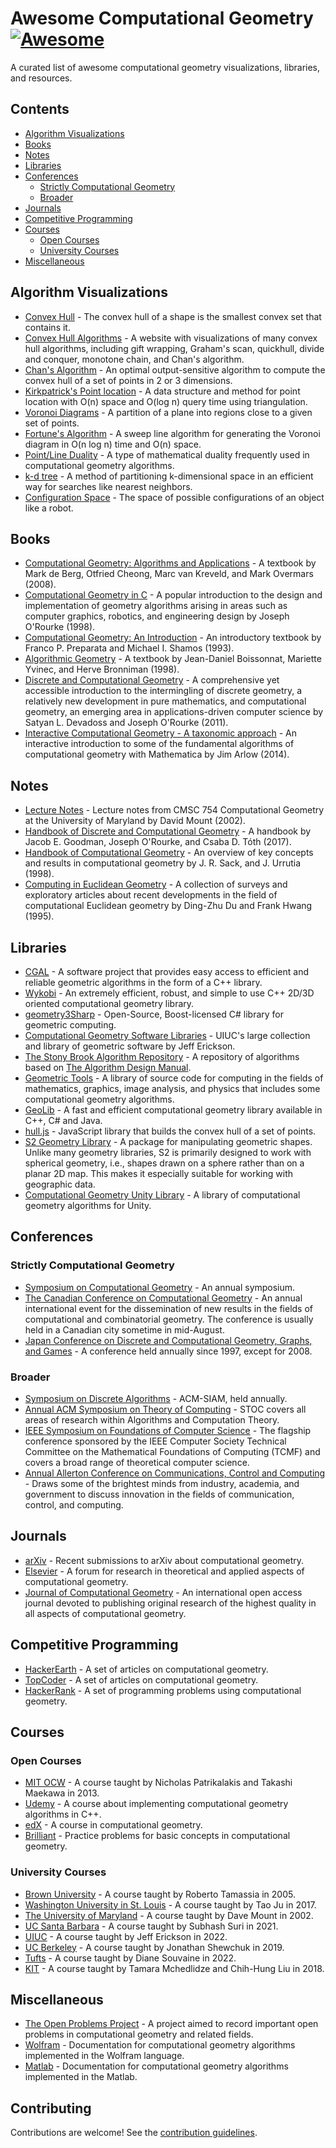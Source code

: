 # Awesome Computational Geometry [![Awesome](https://awesome.re/badge.svg)](https://awesome.re)

A curated list of awesome computational geometry visualizations, libraries, and resources.


## Contents

- [Algorithm Visualizations](#algorithm-visualizations)
- [Books](#books)
- [Notes](#notes)
- [Libraries](#libraries)
- [Conferences](#conferences)
  - [Strictly Computational Geometry](#strictly-computational-geometry)
  - [Broader](#broader)
- [Journals](#journals)
- [Competitive Programming](#competitive-programming)
- [Courses](#courses)
  - [Open Courses](#open-courses)
  - [University Courses](#university-courses)
- [Miscellaneous](#miscellaneous)

## Algorithm Visualizations

- [Convex Hull](https://visualgo.net/en/convexhull?slide=1) - The convex hull of a shape is the smallest convex set that contains it.
- [Convex Hull Algorithms](https://erencan-02.github.io/ConvexHullVisualizer/index.html) - A website with visualizations of many convex hull algorithms, including gift wrapping, Graham's scan, quickhull, divide and conquer, monotone chain, and Chan's algorithm.
- [Chan's Algorithm](http://sophiedasinger.github.io/Classwork/163proj/#viz) - An optimal output-sensitive algorithm to compute the convex hull of a set of points in 2 or 3 dimensions.
- [Kirkpatrick's Point location](http://rkaneriya.github.io/point-location/) - A data structure and method for point location with O(n) space and O(log n) query time using triangulation.
- [Voronoi Diagrams](http://alexbeutel.com/webgl/voronoi.html) - A partition of a plane into regions close to a given set of points.
- [Fortune's Algorithm](https://www.desmos.com/calculator/ejatebvup4) - A sweep line algorithm for generating the Voronoi diagram in O(n log n) time and O(n) space.
- [Point/Line Duality](https://people.eng.unimelb.edu.au/henli/programs/duality-demo/) - A type of mathematical duality frequently used in computational geometry algorithms.
- [k-d tree](https://opendsa-server.cs.vt.edu/ODSA/AV/Development/kd-treeAV.html?selfLoggingEnabled=false&localMode=false&module=KDtree&JXOP-debug=true&JOP-lang=en&JXOP-code=java&scoringServerEnabled=false&threshold=1.0&points=0&required=False) - A method of partitioning k-dimensional space in an efficient way for searches like nearest neighbors.
- [Configuration Space](https://www.youtube.com/watch?v=SBFwgR4K1Gk) - The space of possible configurations of an object like a robot.

## Books

- [Computational Geometry: Algorithms and Applications](https://www.amazon.com/Computational-Geometry-Applications-Mark-Berg/dp/3540779736) - A textbook by Mark de Berg, Otfried Cheong, Marc van Kreveld, and Mark Overmars (2008).
- [Computational Geometry in C](https://www.amazon.com/Computational-Geometry-Cambridge-Theoretical-Paperback/dp/0521649765) -  A popular introduction to the design and implementation of geometry algorithms arising in areas such as computer graphics, robotics, and engineering design by Joseph O'Rourke (1998).
- [Computational Geometry: An Introduction](https://www.amazon.com/Computational-Geometry-Introduction-Monographs-Computer/dp/0387961313) - An introductory textbook by Franco P. Preparata and Michael I. Shamos (1993).
- [Algorithmic Geometry](https://www.amazon.com/Algorithmic-Geometry-Jean-Daniel-Boissonnat/dp/0521565294) - A textbook by Jean-Daniel Boissonnat, Mariette Yvinec, and Herve Bronniman (1998).
- [Discrete and Computational Geometry](https://www.amazon.com/Discrete-Computational-Geometry-Satyan-Devadoss/dp/0691145539) -  A comprehensive yet accessible introduction to the intermingling of discrete geometry, a relatively new development in pure mathematics, and computational geometry, an emerging area in applications-driven computer science by Satyan L. Devadoss and Joseph O'Rourke (2011).
- [Interactive Computational Geometry - A taxonomic approach](http://www.clearviewtraining.com/interactive-computational.html) - An interactive introduction to some of the fundamental algorithms of computational geometry with Mathematica by Jim Arlow (2014).

## Notes

- [Lecture Notes](http://www.cs.umd.edu/~mount/754/Lects/754lects.pdf) - Lecture notes from CMSC 754 Computational Geometry at the University of Maryland by David Mount (2002).
- [Handbook of Discrete and Computational Geometry](https://www.csun.edu/~ctoth/Handbook/HDCG3.html) - A handbook by Jacob E. Goodman, Joseph O'Rourke, and Csaba D. Tóth (2017).
- [Handbook of Computational Geometry](https://www.amazon.com/Handbook-Computational-Geometry-J-Sack-ebook/dp/B00QM3S1SC) - An overview of key concepts and results in computational geometry by J. R. Sack, and J. Urrutia (1998).
- [Computing in Euclidean Geometry](https://www.amazon.com/Computing-Euclidean-Geometry-Lecture-Notes/dp/9810218761) - A collection of surveys and exploratory articles about recent developments in the field of computational Euclidean geometry by Ding-Zhu Du and Frank Hwang (1995).

## Libraries

- [CGAL](https://www.cgal.org/) - A software project that provides easy access to efficient and reliable geometric algorithms in the form of a C++ library.
- [Wykobi](http://www.wykobi.com/index.html) - An extremely efficient, robust, and simple to use C++ 2D/3D oriented computational geometry library.
- [geometry3Sharp](https://github.com/gradientspace/geometry3Sharp) - Open-Source, Boost-licensed C# library for geometric computing.
- [Computational Geometry Software Libraries](http://jeffe.cs.illinois.edu/compgeom/software.html) - UIUC's large collection and library of geometric software by Jeff Erickson.
- [The Stony Brook Algorithm Repository](http://www3.cs.stonybrook.edu/~algorith/major_section/1.6.shtml) - A repository of algorithms based on [The Algorithm Design Manual](https://www.amazon.com/Algorithm-Design-Manual-Steven-Skiena/dp/1848000693).
- [Geometric Tools](https://www.geometrictools.com/index.html) - A library of source code for computing in the fields of mathematics, graphics, image analysis, and physics that includes some computational geometry algorithms.
- [GeoLib](http://www.geolib.co.uk/) - A fast and efficient computational geometry library available in C++, C# and Java.
- [hull.js](https://github.com/AndriiHeonia/hull) - JavaScript library that builds the convex hull of a set of points.
- [S2 Geometry Library](https://github.com/google/s2geometry) - A package for manipulating geometric shapes. Unlike many geometry libraries, S2 is primarily designed to work with spherical geometry, i.e., shapes drawn on a sphere rather than on a planar 2D map. This makes it especially suitable for working with geographic data.
- [Computational Geometry Unity Library](https://github.com/Habrador/Computational-geometry) - A library of computational geometry algorithms for Unity.

## Conferences

### Strictly Computational Geometry

- [Symposium on Computational Geometry](http://www.computational-geometry.org/) - An annual symposium.
- [The Canadian Conference on Computational Geometry](http://www.cccg.ca/) - An annual international event for the dissemination of new results in the fields of computational and combinatorial geometry. The conference is usually held in a Canadian city sometime in mid-August.
- [Japan Conference on Discrete and Computational Geometry, Graphs, and Games](http://www.alg.cei.uec.ac.jp/itohiro/JCDCGG/) - A conference held annually since 1997, except for 2008.

### Broader

- [Symposium on Discrete Algorithms](https://www.siam.org/conferences/cm/conference/soda22) - ACM-SIAM, held annually.
- [Annual ACM Symposium on Theory of Computing](http://acm-stoc.org/) - STOC covers all areas of research within Algorithms and Computation Theory.
- [IEEE Symposium on Foundations of Computer Science](http://ieee-focs.org/) - The flagship conference sponsored by the IEEE Computer Society Technical Committee on the Mathematical Foundations of Computing (TCMF) and covers a broad range of theoretical computer science.
- [Annual Allerton Conference on Communications, Control and Computing](http://allerton.csl.illinois.edu/) - Draws some of the brightest minds from industry, academia, and government to discuss innovation in the fields of communication, control, and computing.

## Journals

- [arXiv](https://arxiv.org/list/cs.CG/recent) - Recent submissions to arXiv about computational geometry.
- [Elsevier](https://www.journals.elsevier.com/computational-geometry) - A forum for research in theoretical and applied aspects of computational geometry.
- [Journal of Computational Geometry](https://jocg.org/index.php/jocg) - An international open access journal devoted to publishing original research of the highest quality in all aspects of computational geometry.

## Competitive Programming

- [HackerEarth](https://www.hackerearth.com/practice/notes/computational-geometry-i-1/) - A set of articles on computational geometry.
- [TopCoder](https://www.topcoder.com/community/data-science/data-science-tutorials/geometry-concepts-basic-concepts/) - A set of articles on computational geometry.
- [HackerRank](https://www.hackerrank.com/domains/mathematics/geometry) - A set of programming problems using computational geometry.

## Courses

### Open Courses

- [MIT OCW](https://ocw.mit.edu/courses/mechanical-engineering/2-158j-computational-geometry-spring-2003/) - A course taught by Nicholas Patrikalakis and Takashi Maekawa in 2013.
- [Udemy](https://www.udemy.com/course/mastering-computational-geometry-cpp/) - A course about implementing computational geometry algorithms in C++.
- [edX](https://www.edx.org/course/computational-geometry) - A course in computational geometry.
- [Brilliant](https://brilliant.org/practice/computational-geometry-intro/) - Practice problems for basic concepts in computational geometry.

### University Courses

- [Brown University](http://cs.brown.edu/courses/cs252/) - A course taught by Roberto Tamassia in 2005.
- [Washington University in St. Louis](http://www.cs.wustl.edu/~taoju/cse546/) - A course taught by Tao Ju in 2017.
- [The University of Maryland](http://www.cs.umd.edu/~mount/754/) - A course taught by Dave Mount in 2002.
- [UC Santa Barbara](https://sites.cs.ucsb.edu/~suri/cs235/235.html) - A course taught by Subhash Suri in 2021.
- [UIUC](https://jeffe.cs.illinois.edu/teaching/compgeom/) - A course taught by Jeff Erickson in 2022.
- [UC Berkeley](https://people.eecs.berkeley.edu/~jrs/274/) - A course taught by Jonathan Shewchuk in 2019.
- [Tufts](http://www.cs.tufts.edu/comp/163/) - A course taught by Diane Souvaine in 2022.
- [KIT](https://i11www.iti.kit.edu/teaching/sommer2018/compgeom/index) - A course taught by Tamara Mchedlidze and Chih-Hung Liu in 2018.

## Miscellaneous

- [The Open Problems Project](https://topp.openproblem.net/) - A project aimed to record important open problems in computational geometry and related fields.
- [Wolfram](https://reference.wolfram.com/language/guide/GeometricComputation.html) - Documentation for computational geometry algorithms implemented in the Wolfram language.
- [Matlab](https://www.mathworks.com/help/matlab/computational-geometry.html) - Documentation for computational geometry algorithms implemented in the Matlab.

## Contributing

Contributions are welcome! See the [contribution guidelines](contributing.md).
